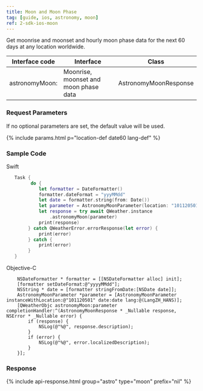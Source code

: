```yaml
---
title: Moon and Moon Phase
tag: [guide, ios, astronomy, moon]
ref: 2-sdk-ios-moon
---
```


Get moonrise and moonset and hourly moon phase data for the next 60 days at any location worldwide.

| Interface code              | Interface           | Class        |
| --------------------------- | -------------- | ------------- |
| astronomyMoon: | Moonrise, moonset and moon phase data | AstronomyMoonResponse |

### Request Parameters

If no optional parameters are set, the default value will be used.

{% include params.html p="location-def date60 lang-def" %}

### Sample Code

Swift

```swift
   Task {
         do {
            let formatter = DateFormatter()
            formatter.dateFormat = "yyyMMdd"
            let date = formatter.string(from: Date())
            let parameter = AstronomyMoonParameter(location: "101120501", date: date)
            let response = try await QWeather.instance
                .astronomyMoon(parameter)
            print(response)
        } catch QWeatherError.errorResponse(let error) {
            print(error)
        } catch {
            print(error)
        }
   }
```

Objective-C

```objc
    NSDateFormatter * formatter = [[NSDateFormatter alloc] init];
    [formatter setDateFormat:@"yyyyMMdd"];
    NSString * date = [formatter stringFromDate:[NSDate date]];
    AstronomyMoonParameter *parameter = [AstronomyMoonParameter instanceWithLocation:@"101120501" date:date lang:@(LangZH_HANS)];
    [QWeatherObjc astronomyMoon:parameter completionHandler:^(AstronomyMoonResponse * _Nullable response, NSError * _Nullable error) {
        if (response) {
            NSLog(@"%@", response.description);
        }
        if (error) {
            NSLog(@"%@", error.localizedDescription);
        }
    }];
```

### Response

{% include api-response.html group="astro" type="moon" prefix="nil" %}

